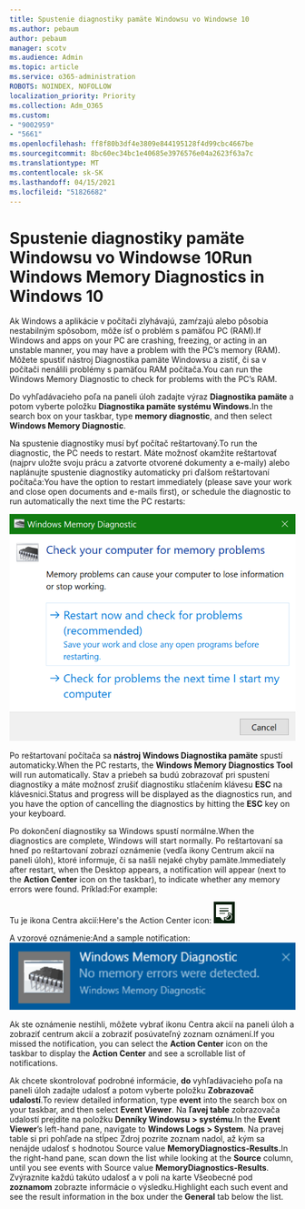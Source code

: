 ```yaml
---
title: Spustenie diagnostiky pamäte Windowsu vo Windowse 10
ms.author: pebaum
author: pebaum
manager: scotv
ms.audience: Admin
ms.topic: article
ms.service: o365-administration
ROBOTS: NOINDEX, NOFOLLOW
localization_priority: Priority
ms.collection: Adm_O365
ms.custom:
- "9002959"
- "5661"
ms.openlocfilehash: ff8f80b3df4e3809e844195128f4d99cbc4667be
ms.sourcegitcommit: 8bc60ec34bc1e40685e3976576e04a2623f63a7c
ms.translationtype: MT
ms.contentlocale: sk-SK
ms.lasthandoff: 04/15/2021
ms.locfileid: "51826682"
---
```

# <a name="run-windows-memory-diagnostics-in-windows-10"></a><span data-ttu-id="b5eda-102">Spustenie diagnostiky pamäte Windowsu vo Windowse 10</span><span class="sxs-lookup"><span data-stu-id="b5eda-102">Run Windows Memory Diagnostics in Windows 10</span></span>

<span data-ttu-id="b5eda-103">Ak Windows a aplikácie v počítači zlyhávajú, zamŕzajú alebo pôsobia nestabilným spôsobom, môže ísť o problém s pamäťou PC (RAM).</span><span class="sxs-lookup"><span data-stu-id="b5eda-103">If Windows and apps on your PC are crashing, freezing, or acting in an unstable manner, you may have a problem with the PC’s memory (RAM).</span></span> <span data-ttu-id="b5eda-104">Môžete spustiť nástroj Diagnostika pamäte Windowsu a zistiť, či sa v počítači nenálili problémy s pamäťou RAM počítača.</span><span class="sxs-lookup"><span data-stu-id="b5eda-104">You can run the Windows Memory Diagnostic to check for problems with the PC’s RAM.</span></span>

<span data-ttu-id="b5eda-105">Do vyhľadávacieho poľa na paneli úloh zadajte výraz **Diagnostika pamäte** a potom vyberte položku **Diagnostika pamäte systému Windows.**</span><span class="sxs-lookup"><span data-stu-id="b5eda-105">In the search box on your taskbar, type **memory diagnostic**, and then select **Windows Memory Diagnostic**.</span></span> 

<span data-ttu-id="b5eda-106">Na spustenie diagnostiky musí byť počítač reštartovaný.</span><span class="sxs-lookup"><span data-stu-id="b5eda-106">To run the diagnostic, the PC needs to restart.</span></span> <span data-ttu-id="b5eda-107">Máte možnosť okamžite reštartovať (najprv uložte svoju prácu a zatvorte otvorené dokumenty a e-maily) alebo naplánujte spustenie diagnostiky automaticky pri ďalšom reštartovaní počítača:</span><span class="sxs-lookup"><span data-stu-id="b5eda-107">You have the option to restart immediately (please save your work and close open documents and e-mails first), or schedule the diagnostic to run automatically the next time the PC restarts:</span></span>

![Nástroj Windows Diagnostika pamäte](media/windows-memory-diagnostic.png)

<span data-ttu-id="b5eda-109">Po reštartovaní počítača sa **nástroj Windows Diagnostika pamäte** spustí automaticky.</span><span class="sxs-lookup"><span data-stu-id="b5eda-109">When the PC restarts, the **Windows Memory Diagnostics Tool** will run automatically.</span></span> <span data-ttu-id="b5eda-110">Stav a priebeh sa budú zobrazovať pri spustení diagnostiky a máte možnosť zrušiť diagnostiku stlačením klávesu **ESC** na klávesnici.</span><span class="sxs-lookup"><span data-stu-id="b5eda-110">Status and progress will be displayed as the diagnostics run, and you have the option of cancelling the diagnostics by hitting the **ESC** key on your keyboard.</span></span>

<span data-ttu-id="b5eda-111">Po dokončení diagnostiky sa Windows spustí normálne.</span><span class="sxs-lookup"><span data-stu-id="b5eda-111">When the diagnostics are complete, Windows will start normally.</span></span>
<span data-ttu-id="b5eda-112">Po reštartovaní sa hneď po reštartovaní zobrazí oznámenie  (vedľa ikony Centrum akcií na paneli úloh), ktoré informuje, či sa našli nejaké chyby pamäte.</span><span class="sxs-lookup"><span data-stu-id="b5eda-112">Immediately after restart, when the Desktop appears, a notification will appear (next to the **Action Center** icon on the taskbar), to indicate whether any memory errors were found.</span></span> <span data-ttu-id="b5eda-113">Príklad:</span><span class="sxs-lookup"><span data-stu-id="b5eda-113">For example:</span></span>

<span data-ttu-id="b5eda-114">Tu je ikona Centra akcií:</span><span class="sxs-lookup"><span data-stu-id="b5eda-114">Here's the Action Center icon:</span></span> ![Ikona Centra akcií](media/action-center-icon.png) 

<span data-ttu-id="b5eda-116">A vzorové oznámenie:</span><span class="sxs-lookup"><span data-stu-id="b5eda-116">And a sample notification:</span></span> ![Žiadne chyby pamäte](media/no-memory-errors.png)

<span data-ttu-id="b5eda-118">Ak ste oznámenie nestihli,  môžete vybrať ikonu Centra  akcií na paneli úloh a zobraziť centrum akcií a zobraziť posúvateľný zoznam oznámení.</span><span class="sxs-lookup"><span data-stu-id="b5eda-118">If you missed the notification, you can select the **Action Center** icon  on the taskbar to display the **Action Center** and see a scrollable list of notifications.</span></span>

<span data-ttu-id="b5eda-119">Ak chcete skontrolovať podrobné informácie, **do** vyhľadávacieho poľa na paneli úloh zadajte udalosť a potom vyberte položku **Zobrazovač udalostí**.</span><span class="sxs-lookup"><span data-stu-id="b5eda-119">To review detailed information, type **event** into the search box on your taskbar, and then select **Event Viewer**.</span></span> <span data-ttu-id="b5eda-120">Na **ľavej table** zobrazovača udalostí prejdite na položku **Denníky Windowsu > systému**.</span><span class="sxs-lookup"><span data-stu-id="b5eda-120">In the **Event Viewer**’s left-hand pane, navigate to **Windows Logs > System**.</span></span> <span data-ttu-id="b5eda-121">Na pravej table si pri pohľade na  stĺpec Zdroj pozrite zoznam nadol, až kým sa nenájde udalosť s hodnotou Source value **MemoryDiagnostics-Results.**</span><span class="sxs-lookup"><span data-stu-id="b5eda-121">In the right-hand pane, scan down the list while looking at the **Source** column, until you see events with Source value **MemoryDiagnostics-Results**.</span></span> <span data-ttu-id="b5eda-122">Zvýraznite každú takúto udalosť a v poli na karte Všeobecné pod **zoznamom** zobrazte informácie o výsledku.</span><span class="sxs-lookup"><span data-stu-id="b5eda-122">Highlight each such event and see the result information in the box under the **General** tab below the list.</span></span>
